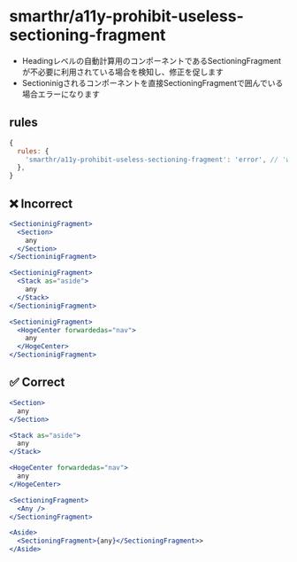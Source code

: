 # smarthr/a11y-prohibit-useless-sectioning-fragment

- Headingレベルの自動計算用のコンポーネントであるSectioningFragmentが不必要に利用されている場合を検知し、修正を促します
- Sectioninigされるコンポーネントを直接SectioningFragmentで囲んでいる場合エラーになります

## rules

```js
{
  rules: {
    'smarthr/a11y-prohibit-useless-sectioning-fragment': 'error', // 'warn', 'off',
  },
}
```

## ❌ Incorrect

```jsx
<SectioninigFragment>
  <Section>
    any
  </Section>
</SectioninigFragment>

<SectioninigFragment>
  <Stack as="aside">
    any
  </Stack>
</SectioninigFragment>

<SectioninigFragment>
  <HogeCenter forwardedas="nav">
    any
  </HogeCenter>
</SectioninigFragment>
```

## ✅ Correct

```jsx
<Section>
  any
</Section>

<Stack as="aside">
  any
</Stack>

<HogeCenter forwardedas="nav">
  any
</HogeCenter>

<SectioningFragment>
  <Any />
</SectioningFragment>

<Aside>
  <SectioningFragment>{any}</SectioningFragment>>
</Aside>
```
